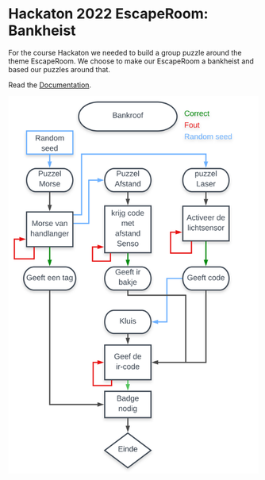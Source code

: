 # Hackaton 2022 EscapeRoom: Bankheist

For the course Hackaton we needed to build a group puzzle around the theme EscapeRoom.
We choose to make our EscapeRoom a bankheist and based our puzzles around that.

Read the [Documentation](https://hackaton-documentation.netlify.app/).

![Blok schematic of puzzle layout](./Hackaton_.svg)

